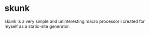 # skunk
skunk is a very simple and uninteresting macro processor i created for myself as a static-site generator.
